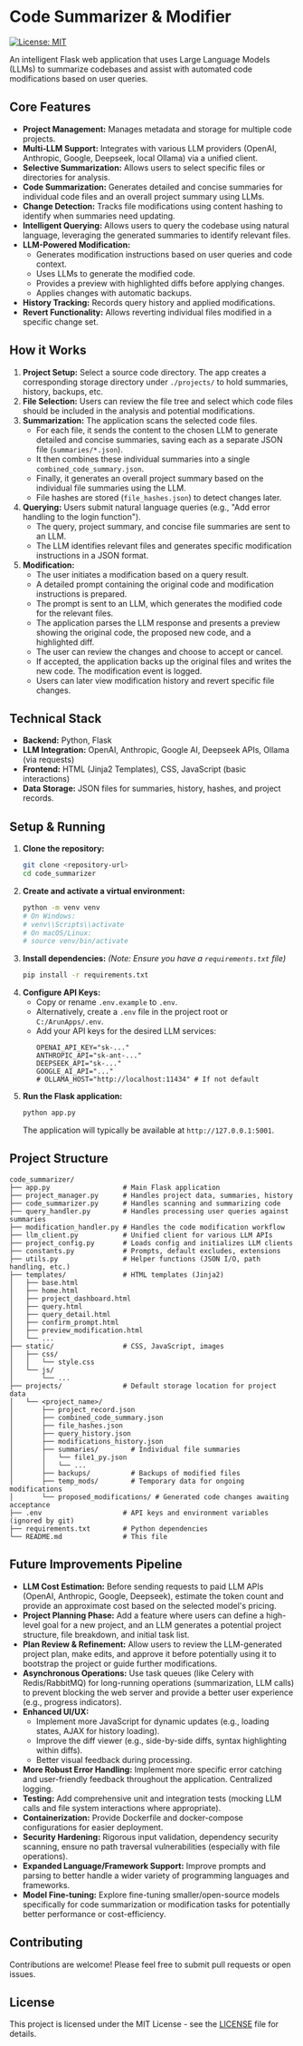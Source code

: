 # Code Summarizer & Modifier

[![License: MIT](https://img.shields.io/badge/License-MIT-yellow.svg)](https://opensource.org/licenses/MIT) <!-- Example Badge -->
<!-- Add other badges: CI/CD status, Code Coverage, etc. -->

An intelligent Flask web application that uses Large Language Models (LLMs) to summarize codebases and assist with automated code modifications based on user queries.

## Core Features

*   **Project Management:** Manages metadata and storage for multiple code projects.
*   **Multi-LLM Support:** Integrates with various LLM providers (OpenAI, Anthropic, Google, Deepseek, local Ollama) via a unified client.
*   **Selective Summarization:** Allows users to select specific files or directories for analysis.
*   **Code Summarization:** Generates detailed and concise summaries for individual code files and an overall project summary using LLMs.
*   **Change Detection:** Tracks file modifications using content hashing to identify when summaries need updating.
*   **Intelligent Querying:** Allows users to query the codebase using natural language, leveraging the generated summaries to identify relevant files.
*   **LLM-Powered Modification:**
    *   Generates modification instructions based on user queries and code context.
    *   Uses LLMs to generate the modified code.
    *   Provides a preview with highlighted diffs before applying changes.
    *   Applies changes with automatic backups.
*   **History Tracking:** Records query history and applied modifications.
*   **Revert Functionality:** Allows reverting individual files modified in a specific change set.

## How it Works

1.  **Project Setup:** Select a source code directory. The app creates a corresponding storage directory under `./projects/` to hold summaries, history, backups, etc.
2.  **File Selection:** Users can review the file tree and select which code files should be included in the analysis and potential modifications.
3.  **Summarization:** The application scans the selected code files.
    *   For each file, it sends the content to the chosen LLM to generate detailed and concise summaries, saving each as a separate JSON file (`summaries/*.json`).
    *   It then combines these individual summaries into a single `combined_code_summary.json`.
    *   Finally, it generates an overall project summary based on the individual file summaries using the LLM.
    *   File hashes are stored (`file_hashes.json`) to detect changes later.
4.  **Querying:** Users submit natural language queries (e.g., "Add error handling to the login function").
    *   The query, project summary, and concise file summaries are sent to an LLM.
    *   The LLM identifies relevant files and generates specific modification instructions in a JSON format.
5.  **Modification:**
    *   The user initiates a modification based on a query result.
    *   A detailed prompt containing the original code and modification instructions is prepared.
    *   The prompt is sent to an LLM, which generates the modified code for the relevant files.
    *   The application parses the LLM response and presents a preview showing the original code, the proposed new code, and a highlighted diff.
    *   The user can review the changes and choose to accept or cancel.
    *   If accepted, the application backs up the original files and writes the new code. The modification event is logged.
    *   Users can later view modification history and revert specific file changes.

## Technical Stack

*   **Backend:** Python, Flask
*   **LLM Integration:** OpenAI, Anthropic, Google AI, Deepseek APIs, Ollama (via requests)
*   **Frontend:** HTML (Jinja2 Templates), CSS, JavaScript (basic interactions)
*   **Data Storage:** JSON files for summaries, history, hashes, and project records.

## Setup & Running

1.  **Clone the repository:**
    ```bash
    git clone <repository-url>
    cd code_summarizer
    ```
2.  **Create and activate a virtual environment:**
    ```bash
    python -m venv venv
    # On Windows:
    # venv\\Scripts\\activate
    # On macOS/Linux:
    # source venv/bin/activate
    ```
3.  **Install dependencies:**
    *(Note: Ensure you have a `requirements.txt` file)*
    ```bash
    pip install -r requirements.txt
    ```
4.  **Configure API Keys:**
    *   Copy or rename `.env.example` to `.env`.
    *   Alternatively, create a `.env` file in the project root or `C:/ArunApps/.env`.
    *   Add your API keys for the desired LLM services:
        ```dotenv
        OPENAI_API_KEY="sk-..."
        ANTHROPIC_API="sk-ant-..."
        DEEPSEEK_API="sk-..."
        GOOGLE_AI_API="..."
        # OLLAMA_HOST="http://localhost:11434" # If not default
        ```
5.  **Run the Flask application:**
    ```bash
    python app.py
    ```
    The application will typically be available at `http://127.0.0.1:5001`.

## Project Structure

```
code_summarizer/
├── app.py                  # Main Flask application
├── project_manager.py      # Handles project data, summaries, history
├── code_summarizer.py      # Handles scanning and summarizing code
├── query_handler.py        # Handles processing user queries against summaries
├── modification_handler.py # Handles the code modification workflow
├── llm_client.py           # Unified client for various LLM APIs
├── project_config.py       # Loads config and initializes LLM clients
├── constants.py            # Prompts, default excludes, extensions
├── utils.py                # Helper functions (JSON I/O, path handling, etc.)
├── templates/              # HTML templates (Jinja2)
│   ├── base.html
│   ├── home.html
│   ├── project_dashboard.html
│   ├── query.html
│   ├── query_detail.html
│   ├── confirm_prompt.html
│   ├── preview_modification.html
│   └── ...
├── static/                 # CSS, JavaScript, images
│   ├── css/
│   │   └── style.css
│   └── js/
│       └── ...
├── projects/               # Default storage location for project data
│   └── <project_name>/
│       ├── project_record.json
│       ├── combined_code_summary.json
│       ├── file_hashes.json
│       ├── query_history.json
│       ├── modifications_history.json
│       ├── summaries/        # Individual file summaries
│       │   └── file1_py.json
│       │   └── ...
│       ├── backups/          # Backups of modified files
│       ├── temp_mods/        # Temporary data for ongoing modifications
│       └── proposed_modifications/ # Generated code changes awaiting acceptance
├── .env                    # API keys and environment variables (ignored by git)
├── requirements.txt        # Python dependencies
└── README.md               # This file
```

## Future Improvements Pipeline

*   **LLM Cost Estimation:** Before sending requests to paid LLM APIs (OpenAI, Anthropic, Google, Deepseek), estimate the token count and provide an approximate cost based on the selected model's pricing.
*   **Project Planning Phase:** Add a feature where users can define a high-level goal for a new project, and an LLM generates a potential project structure, file breakdown, and initial task list.
*   **Plan Review & Refinement:** Allow users to review the LLM-generated project plan, make edits, and approve it before potentially using it to bootstrap the project or guide further modifications.
*   **Asynchronous Operations:** Use task queues (like Celery with Redis/RabbitMQ) for long-running operations (summarization, LLM calls) to prevent blocking the web server and provide a better user experience (e.g., progress indicators).
*   **Enhanced UI/UX:**
    *   Implement more JavaScript for dynamic updates (e.g., loading states, AJAX for history loading).
    *   Improve the diff viewer (e.g., side-by-side diffs, syntax highlighting within diffs).
    *   Better visual feedback during processing.
*   **More Robust Error Handling:** Implement more specific error catching and user-friendly feedback throughout the application. Centralized logging.
*   **Testing:** Add comprehensive unit and integration tests (mocking LLM calls and file system interactions where appropriate).
*   **Containerization:** Provide Dockerfile and docker-compose configurations for easier deployment.
*   **Security Hardening:** Rigorous input validation, dependency security scanning, ensure no path traversal vulnerabilities (especially with file operations).
*   **Expanded Language/Framework Support:** Improve prompts and parsing to better handle a wider variety of programming languages and frameworks.
*   **Model Fine-tuning:** Explore fine-tuning smaller/open-source models specifically for code summarization or modification tasks for potentially better performance or cost-efficiency.

## Contributing

Contributions are welcome! Please feel free to submit pull requests or open issues.
<!-- Add more specific contribution guidelines if desired -->

## License

This project is licensed under the MIT License - see the [LICENSE](LICENSE) file for details. <!-- Make sure to add a LICENSE file -->

